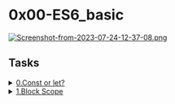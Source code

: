 # 0x00-ES6\_basic

[![Screenshot-from-2023-07-24-12-37-08.png](https://i.postimg.cc/YC8hN8Mf/Screenshot-from-2023-07-24-12-37-08.png)](https://postimg.cc/FYdrNyf7)

## Tasks

<details>
<summary><a href="./0-constants.js">0.Const or let?</a></summary>
<a href='https://postimg.cc/TLBbRVG0' target='_blank'><img src='https://i.postimg.cc/TLBbRVG0/Screenshot-from-2023-07-24-12-47-11.png' border='0' alt='image'/></a>
</details>

<details>
<summary><a href="./1-block-scoped.js">1.Block Scope</a></summary>
<a href='https://postimg.cc/nMd0xx4d' target='_blank'><img src='https://i.postimg.cc/nMd0xx4d/Screenshot-from-2023-07-24-14-56-51.png' border='0' alt='Screenshot-from-2023-07-24-14-56-51'/></a>
</details>
